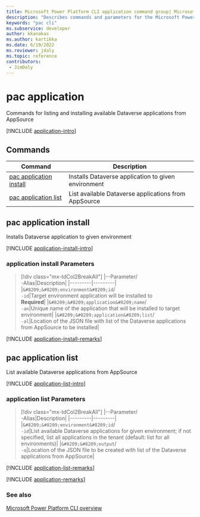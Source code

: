 ```yaml
---
title: Microsoft Power Platform CLI application command group| Microsoft Docs
description: "Describes commands and parameters for the Microsoft Power Platform CLI application command group."
keywords: "pac cli"
ms.subservice: developer
author: kkanakas
ms.author: kartikka
ms.date: 6/19/2022
ms.reviewer: jdaly
ms.topic: reference
contributors: 
 - JimDaly
---
```

<!-- 
Do not edit this file. 
This file is generated by a program and any changes will be overwritten when this topic is re-generated.
Use the include files to add additional content to this topic.
-->
# pac application

Commands for listing and installing available Dataverse applications from AppSource

[!INCLUDE [application-intro](includes/application-intro.md)]

## Commands

|Command|Description|
|---------|---------|
|[pac application install](#pac-application-install)|Installs Dataverse application to given environment|
|[pac application list](#pac-application-list)|List available Dataverse applications from AppSource|


## pac application install

Installs Dataverse application to given environment

[!INCLUDE [application-install-intro](includes/application-install-intro.md)]

### application install Parameters

> [!div class="mx-tdCol2BreakAll"]
> |--Parameter/<br />-Alias|Description|
> |---------|---------|
> |`&#8209;&#8209;environment&#8209;id`/<br />`-id`|Target environment application will be installed to<br />**Required**|
> |`&#8209;&#8209;application&#8209;name`/<br />`-an`|Unique name of the application that will be installed to target environment|
> |`&#8209;&#8209;application&#8209;list`/<br />`-al`|Location of the JSON file with list of the Dataverse applications from AppSource to be installed|

[!INCLUDE [application-install-remarks](includes/application-install-remarks.md)]

## pac application list

List available Dataverse applications from AppSource

[!INCLUDE [application-list-intro](includes/application-list-intro.md)]

### application list Parameters

> [!div class="mx-tdCol2BreakAll"]
> |--Parameter/<br />-Alias|Description|
> |---------|---------|
> |`&#8209;&#8209;environment&#8209;id`/<br />`-id`|List available Dataverse applications for given environment; if not specified, list all applications in the tenant (default: list for all environments)|
> |`&#8209;&#8209;output`/<br />`-o`|Location of the JSON file to be created with list of the Dataverse applications from AppSource|

[!INCLUDE [application-list-remarks](includes/application-list-remarks.md)]

[!INCLUDE [application-remarks](includes/application-remarks.md)]

### See also

[Microsoft Power Platform CLI overview](../introduction.md)